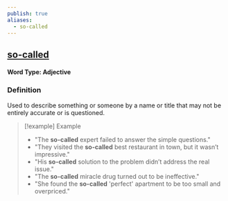 ```yaml
---
publish: true
aliases:
  - so-called
---
```


## [so-called](https://dictionary.cambridge.org/dictionary/english/so-called)

#### Word Type: Adjective

### Definition
Used to describe something or someone by a name or title that may not be entirely accurate or is questioned.

> [!example] Example
> 
> - "The **so-called** expert failed to answer the simple questions."
> - "They visited the **so-called** best restaurant in town, but it wasn’t impressive."
> - "His **so-called** solution to the problem didn’t address the real issue."
> - "The **so-called** miracle drug turned out to be ineffective."
> - "She found the **so-called** 'perfect' apartment to be too small and overpriced."

